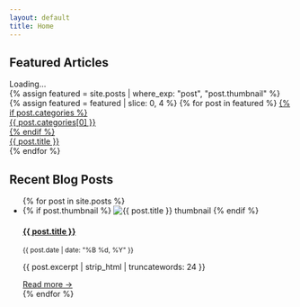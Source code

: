 ```yaml
---
layout: default
title: Home
---
```


## Featured Articles

<div class="featured-rotator">
  <span id="featured-rotator-text">Loading...</span>
</div>

<section class="hero-grid fade-in">
  {% assign featured = site.posts | where_exp: "post", "post.thumbnail" %}
  {% assign featured = featured | slice: 0, 4 %}
  {% for post in featured %}
    <a
      href="{{ post.url }}"
      class="hero-grid-item"
      style="background-image: url('{{ post.thumbnail | default: '/assets/images/fallback.jpg' | relative_url }}');"
      title="{{ post.title }}"
    >
      {% if post.categories %}
        <div class="hero-category">{{ post.categories[0] }}</div>
      {% endif %}
      <div class="hero-overlay">
        <span>{{ post.title }}</span>
      </div>
    </a>
  {% endfor %}
</section>




## Recent Blog Posts

<ul class="post-list">
  {% for post in site.posts %}
    <li class="fade-in fade-in-delay">
      {% if post.thumbnail %}
        <img
          class="post-thumb-left"
          src="{{ post.thumbnail | relative_url }}"
          alt="{{ post.title }} thumbnail"
          loading="lazy"
        >
      {% endif %}
      <div class="post-info">
        <h4><a href="{{ post.url }}">{{ post.title }}</a></h4>
        <p><small>{{ post.date | date: "%B %d, %Y" }}</small></p>
        <p>{{ post.excerpt | strip_html | truncatewords: 24 }}</p>
        <a href="{{ post.url }}">Read more →</a>
      </div>
    </li>
  {% endfor %}
</ul>
